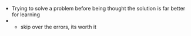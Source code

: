- Trying to solve a problem before being thought the solution is far better for learning
-  - skip over the errors, its worth it